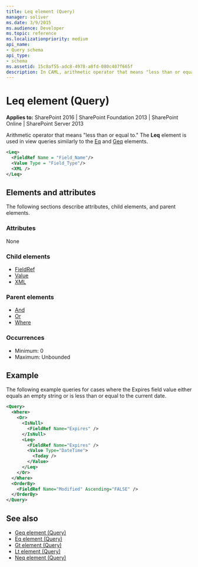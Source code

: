 ```yaml
---
title: Leq element (Query)
manager: soliver
ms.date: 3/9/2015
ms.audience: Developer
ms.topic: reference
ms.localizationpriority: medium
api_name:
- Query schema
api_type:
- schema
ms.assetid: 15c8af55-adc8-4978-a8fd-080c407f665f
description: In CAML, arithmetic operator that means "less than or equal to." Used in view queries similarly to the Eq and Geq elements.
---
```


# Leq element (Query)

**Applies to:** SharePoint 2016 | SharePoint Foundation 2013 | SharePoint Online | SharePoint Server 2013

Arithmetic operator that means "less than or equal to." The **Leq** element is used in view queries similarly to the [Eq](eq-element-query.md) and [Geq](geq-element-query.md) elements.

```XML
<Leq>
  <FieldRef Name = "Field_Name"/>
  <Value Type = "Field_Type"/>
  <XML />
</Leq>
```

## Elements and attributes

The following sections describe attributes, child elements, and parent elements.

### Attributes

None

### Child elements

- [FieldRef](fieldref-element-query.md)
- [Value](value-element-query.md)
- [XML](xml-element.md)

### Parent elements

- [And](and-element-query.md)
- [Or](or-element-query.md)
- [Where](where-element-query.md)

### Occurrences

- Minimum: 0
- Maximum: Unbounded

## Example

The following example queries for cases where the Expires field value either equals an empty string or is less than or equal to the current date.

```XML
<Query>
  <Where>
    <Or>
      <IsNull>
        <FieldRef Name="Expires" />
      </IsNull>
      <Leq>
        <FieldRef Name="Expires" />
        <Value Type="DateTime">
          <Today />
        </Value>
      </Leq>
    </Or>
  </Where>
  <OrderBy>
    <FieldRef Name="Modified" Ascending="FALSE" />
  </OrderBy>
</Query>
```

## See also

- [Geq element (Query)](geq-element-query.md)
- [Eq element (Query)](eq-element-query.md)
- [Gt element (Query)](gt-element-query.md)
- [Lt element (Query)](lt-element-query.md)
- [Neq element (Query)](neq-element-query.md)
